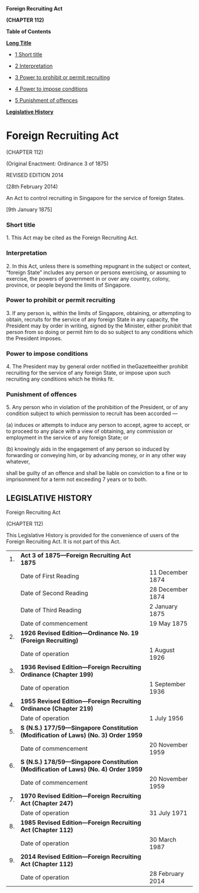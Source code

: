**Foreign Recruiting Act**

**(CHAPTER 112)**

**Table of Contents**

[**Long Title**](#Foreign-Recruiting-Act)

- [1 Short title](#Short-title)

- [2 Interpretation](#Interpretation)

- [3 Power to prohibit or permit recruiting](#Power-to-prohibit-or-permit-recruiting)

- [4 Power to impose conditions](#Power-to-impose-conditions)

- [5 Punishment of offences](#Punishment-of-offences)

[**Legislative History**](#Legislative-History)

# Foreign Recruiting Act

(CHAPTER 112)

(Original Enactment: Ordinance 3 of 1875)

REVISED EDITION 2014

(28th February 2014)

An Act to control recruiting in Singapore for the service of foreign States.

[9th January 1875]

### Short title

1\. This Act may be cited as the Foreign Recruiting Act.

### Interpretation

2\. In this Act, unless there is something repugnant in the subject or context, “foreign State” includes any person or persons exercising, or assuming to exercise, the powers of government in or over any country, colony, province, or people beyond the limits of Singapore.

### Power to prohibit or permit recruiting

3\. If any person is, within the limits of Singapore, obtaining, or attempting to obtain, recruits for the service of any foreign State in any capacity, the President may by order in writing, signed by the Minister, either prohibit that person from so doing or permit him to do so subject to any conditions which the President imposes.

### Power to impose conditions

4\. The President may by general order notified in theGazetteeither prohibit recruiting for the service of any foreign State, or impose upon such recruiting any conditions which he thinks fit.

### Punishment of offences

5\. Any person who in violation of the prohibition of the President, or of any condition subject to which permission to recruit has been accorded —

(a) induces or attempts to induce any person to accept, agree to accept, or to proceed to any place with a view of obtaining, any commission or employment in the service of any foreign State; or

(b) knowingly aids in the engagement of any person so induced by forwarding or conveying him, or by advancing money, or in any other way whatever,

shall be guilty of an offence and shall be liable on conviction to a fine or to imprisonment for a term not exceeding 7 years or to both.

## LEGISLATIVE HISTORY

Foreign Recruiting Act

(CHAPTER 112)

This Legislative History is provided for the convenience of users of the Foreign Recruiting Act. It is not part of this Act.

||||
|:-|:-|:-|
|1.|**Act 3 of 1875—Foreign Recruiting Act 1875**|
||Date of First Reading|11 December 1874|
||Date of Second Reading|28 December 1874|
||Date of Third Reading|2 January 1875|
||Date of commencement|19 May 1875|
|2.|**1926 Revised Edition—Ordinance No. 19 (Foreign Recruiting)**|
||Date of operation|1 August 1926|
|3.|**1936 Revised Edition—Foreign Recruiting Ordinance (Chapter 199)**|
||Date of operation|1 September 1936|
|4.|**1955 Revised Edition—Foreign Recruiting Ordinance (Chapter 219)**|
||Date of operation|1 July 1956|
|5.|**S (N.S.) 177/59—Singapore Constitution (Modification of Laws) (No. 3) Order 1959**|
||Date of commencement|20 November 1959|
|6.|**S (N.S.) 178/59—Singapore Constitution (Modification of Laws) (No. 4) Order 1959**|
||Date of commencement|20 November 1959|
|7.|**1970 Revised Edition—Foreign Recruiting Act (Chapter 247)**|
||Date of operation|31 July 1971|
|8.|**1985 Revised Edition—Foreign Recruiting Act (Chapter 112)**|
||Date of operation|30 March 1987|
|9.|**2014 Revised Edition—Foreign Recruiting Act (Chapter 112)**|
||Date of operation|28 February 2014|
